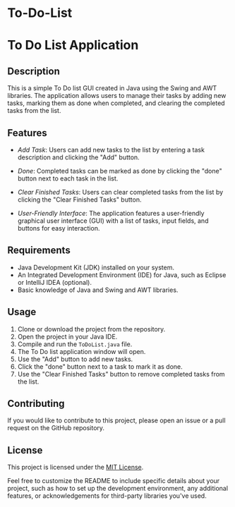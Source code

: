 # To-Do-List
# To Do List Application

## Description
This is a simple To Do list GUI created in Java using the Swing and AWT libraries. The application allows users to manage their tasks by adding new tasks, marking them as done when completed, and clearing the completed tasks from the list.

## Features
- *Add Task*: Users can add new tasks to the list by entering a task description and clicking the "Add" button.

- *Done*: Completed tasks can be marked as done by clicking the "done" button next to each task in the list.

- *Clear Finished Tasks*: Users can clear completed tasks from the list by clicking the "Clear Finished Tasks" button.

- *User-Friendly Interface*: The application features a user-friendly graphical user interface (GUI) with a list of tasks, input fields, and buttons for easy interaction.

## Requirements
- Java Development Kit (JDK) installed on your system.
- An Integrated Development Environment (IDE) for Java, such as Eclipse or IntelliJ IDEA (optional).
- Basic knowledge of Java and Swing and AWT libraries.

## Usage
1. Clone or download the project from the repository.
2. Open the project in your Java IDE.
3. Compile and run the `ToDoList.java` file.
4. The To Do list application window will open.
5. Use the "Add" button to add new tasks.
6. Click the "done" button next to a task to mark it as done.
7. Use the "Clear Finished Tasks" button to remove completed tasks from the list.

## Contributing
If you would like to contribute to this project, please open an issue or a pull request on the GitHub repository.

## License
This project is licensed under the [MIT License](LICENSE).

Feel free to customize the README to include specific details about your project, such as how to set up the development environment, any additional features, or acknowledgements for third-party libraries you've used.
